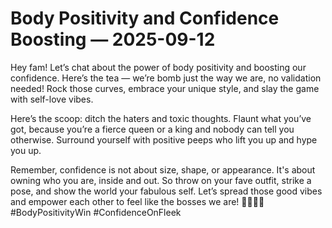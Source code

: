 # Body Positivity and Confidence Boosting — 2025-09-12

Hey fam! Let’s chat about the power of body positivity and boosting our confidence. Here’s the tea — we’re bomb just the way we are, no validation needed! Rock those curves, embrace your unique style, and slay the game with self-love vibes.

Here’s the scoop: ditch the haters and toxic thoughts. Flaunt what you’ve got, because you’re a fierce queen or a king and nobody can tell you otherwise. Surround yourself with positive peeps who lift you up and hype you up.

Remember, confidence is not about size, shape, or appearance. It's about owning who you are, inside and out. So throw on your fave outfit, strike a pose, and show the world your fabulous self. Let’s spread those good vibes and empower each other to feel like the bosses we are! 💁‍♀️💪👑 #BodyPositivityWin #ConfidenceOnFleek
